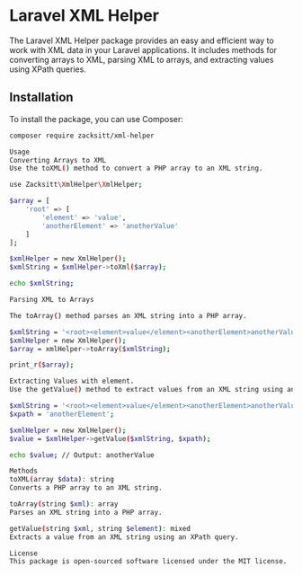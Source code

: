 # Laravel XML Helper

The Laravel XML Helper package provides an easy and efficient way to work with XML data in your Laravel applications. It includes methods for converting arrays to XML, parsing XML to arrays, and extracting values using XPath queries.

## Installation

To install the package, you can use Composer:

```bash
composer require zacksitt/xml-helper

Usage
Converting Arrays to XML
Use the toXML() method to convert a PHP array to an XML string.

use Zacksitt\XmlHelper\XmlHelper;

$array = [
    'root' => [
        'element' => 'value',
        'anotherElement' => 'anotherValue'
    ]
];

$xmlHelper = new XmlHelper();
$xmlString = $xmlHelper->toXml($array);

echo $xmlString;

Parsing XML to Arrays

The toArray() method parses an XML string into a PHP array.

$xmlString = '<root><element>value</element><anotherElement>anotherValue</anotherElement></root>';
$xmlHelper = new XmlHelper();
$array = xmlHelper->toArray($xmlString);

print_r($array);

Extracting Values with element.
Use the getValue() method to extract values from an XML string using an element name.

$xmlString = '<root><element>value</element><anotherElement>anotherValue</anotherElement></root>';
$xpath = 'anotherElement';

$xmlHelper = new XmlHelper();
$value = $xmlHelper->getValue($xmlString, $xpath);

echo $value; // Output: anotherValue

Methods
toXML(array $data): string
Converts a PHP array to an XML string.

toArray(string $xml): array
Parses an XML string into a PHP array.

getValue(string $xml, string $element): mixed
Extracts a value from an XML string using an XPath query.

License
This package is open-sourced software licensed under the MIT license.

